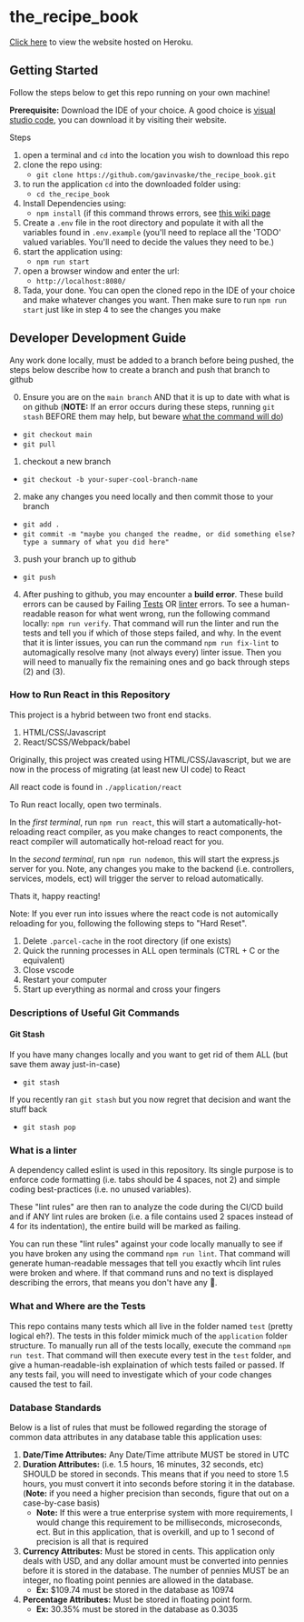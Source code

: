 # the_recipe_book

[Click here](https://the-recipe-book-heroku-app.herokuapp.com/) to view the website hosted on Heroku.


## Getting Started

Follow the steps below to get this repo running on your own machine!

**Prerequisite:** Download the IDE of your choice. A good choice is [visual studio code](https://code.visualstudio.com/), you can download it by visiting their website.

Steps
  1. open a terminal and `cd` into the location you wish to download this repo
  2. clone the repo using:
     - `git clone https://github.com/gavinvaske/the_recipe_book.git`
  3. to run the application `cd` into the downloaded folder using: 
     - `cd the_recipe_book`
  4. Install Dependencies using:
     - `npm install` (if this command throws errors, see [this wiki page](https://github.com/gavinvaske/the_recipe_book/wiki/Fixing-%60npm-install%60-Error(s))
  5. Create a `.env` file in the root directory and populate it with all the variables found in `.env.example` (you'll need to replace all the 'TODO' valued variables. You'll need to decide the values they need to be.)
  5. start the application using:
     - `npm run start`
  6. open a browser window and enter the url: 
     - `http://localhost:8080/`
  7. Tada, your done. You can open the cloned repo in the IDE of your choice and make whatever changes you want. Then make sure to run `npm run start` just like in step 4 to see the changes you make


## Developer Development Guide

Any work done locally, must be added to a branch before being pushed, the steps below describe how to create a branch and push that branch to github

0) Ensure you are on the `main branch` AND that it is up to date with what is on github (**NOTE:** If an error occurs during these steps, running `git stash` BEFORE them may help, but beware [what the command will do](#git-stash))
  - `git checkout main`
  - `git pull`
1) checkout a new branch
  - `git checkout -b your-super-cool-branch-name`
2) make any changes you need locally and then commit those to your branch
  - `git add .`
  - `git commit -m "maybe you changed the readme, or did something else? type a summary of what you did here"`
3) push your branch up to github
  - `git push`
4) After pushing to github, you may encounter a **build error**. These build errors can be caused by Failing [Tests](#what-and-where-are-the-tests) OR [linter](#what-is-a-linter) errors. To see a human-readable reason for what went wrong, run the following command locally: `npm run verify`. That command will run the linter and run the tests and tell you if which of those steps failed, and why. In the event that it is linter issues, you can run the command `npm run fix-lint` to automagically resolve many (not always every) linter issue. Then you will need to manually fix the remaining ones and go back through steps (2) and (3).

### How to Run React in this Repository
This project is a hybrid between two front end stacks.
  1. HTML/CSS/Javascript
  2. React/SCSS/Webpack/babel

Originally, this project was created using HTML/CSS/Javascript, but we are now in the process of migrating (at least new UI code) to React

All react code is found in `./application/react`

To Run react locally, open two terminals. 

In the *first terminal*, run `npm run react`, this will start a automatically-hot-reloading react compiler, as you make changes to react components, the react compiler will automatically hot-reload react for you.

In the *second terminal*, run `npm run nodemon`, this will start the express.js server for you. Note, any changes you make to the backend (i.e. controllers, services, models, ect) will trigger the server to reload automatically.

Thats it, happy reacting!

Note: If you ever run into issues where the react code is not automically reloading for you, following the following steps to "Hard Reset".
  1. Delete `.parcel-cache` in the root directory (if one exists)
  2. Quick the running processes in ALL open terminals (CTRL + C or the equivalent)
  3. Close vscode
  4. Restart your computer
  5. Start up everything as normal and cross your fingers

### Descriptions of Useful Git Commands

#### Git Stash
If you have many changes locally and you want to get rid of them ALL (but save them away just-in-case)
  - `git stash`

If you recently ran `git stash` but you now regret that decision and want the stuff back
  - `git stash pop`


### What is a linter
A dependency called eslint is used in this repository. Its single purpose is to enforce code formatting (i.e. tabs should be 4 spaces, not 2) and simple coding best-practices (i.e. no unused variables).

These "lint rules" are then ran to analyze the code during the CI/CD build and if ANY lint rules are broken (i.e. a file contains used 2 spaces instead of 4 for its indentation), the entire build will be marked as failing.

You can run these "lint rules" against your code locally manually to see if you have broken any using the command `npm run lint`. That command will generate human-readable messages that tell you exactly whcih lint rules were broken and where. If that command runs and no text is displayed describing the errors, that means you don't have any 🎊.

### What and Where are the Tests
This repo contains many tests which all live in the folder named `test` (pretty logical eh?). The tests in this folder mimick much of the `application` folder structure. To manually run all of the tests locally, execute the command `npm run test`. That command will then execute every test in the `test` folder, and give a human-readable-ish explaination of which tests failed or passed. If any tests fail, you will need to investigate which of your code changes caused the test to fail.


### Database Standards
Below is a list of rules that must be followed regarding the storage of common data attributes in any database table this application uses:

  1. **Date/Time Attributes:** Any Date/Time attribute MUST be stored in UTC
  2. **Duration Attributes:** (i.e. 1.5 hours, 16 minutes, 32 seconds, etc) SHOULD be stored in seconds. This means that if you need to store 1.5 hours, you must convert it into seconds before storing it in the database. (**Note:** if you need a higher precision than seconds, figure that out on a case-by-case basis)
     - **Note:** If this were a true enterprise system with more requirements, I would change this requirement to be milliseconds, microseconds, ect. But in this application, that is overkill, and up to 1 second of precision is all that is required
  3. **Currency Attributes:** Must be stored in cents. This application only deals with USD, and any dollar amount must be converted into pennies before it is stored in the database. The number of pennies MUST be an integer, no floating point pennies are allowed in the database.
     - **Ex:** $109.74 must be stored in the database as 10974
  5. **Percentage Attributes:** Must be stored in floating point form.
     - **Ex:** 30.35% must be stored in the database as 0.3035
